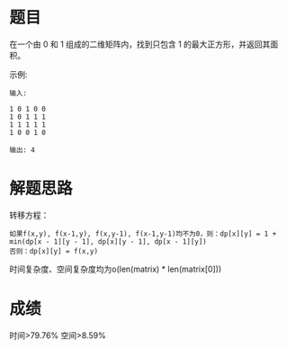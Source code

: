 # 题目
在一个由 0 和 1 组成的二维矩阵内，找到只包含 1 的最大正方形，并返回其面积。

示例:

    输入: 
    
    1 0 1 0 0
    1 0 1 1 1
    1 1 1 1 1
    1 0 0 1 0
    
    输出: 4

# 解题思路
转移方程：

    如果f(x,y), f(x-1,y), f(x,y-1), f(x-1,y-1)均不为0，则：dp[x][y] = 1 + min(dp[x - 1][y - 1], dp[x][y - 1], dp[x - 1][y])
    否则：dp[x][y] = f(x,y)
时间复杂度、空间复杂度均为o(len(matrix) * len(matrix[0]))
# 成绩
时间>79.76%
空间>8.59%
